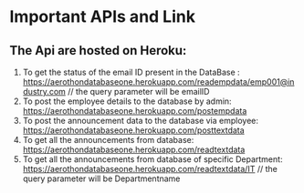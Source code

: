 # Important APIs and Link

## The Api are hosted on Heroku:

1. To get the status of the email ID present in the DataBase : https://aerothondatabaseone.herokuapp.com/readempdata/emp001@industry.com // the query parameter will be emailID
2. To post the employee details to the database by admin: https://aerothondatabaseone.herokuapp.com/postempdata
3. To post the announcement data to the database via employee: https://aerothondatabaseone.herokuapp.com/posttextdata
4. To get all the announcements from database: https://aerothondatabaseone.herokuapp.com/readtextdata
5. To get all the announcements from database of specific Department: https://aerothondatabaseone.herokuapp.com/readtextdata/IT  // the query parameter will be Departmentname
